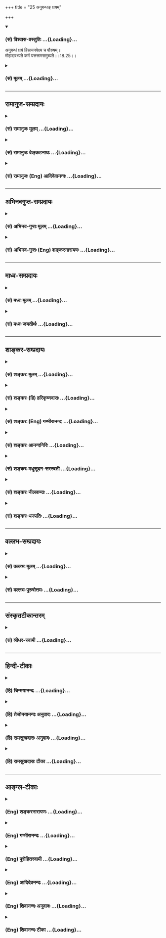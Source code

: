 +++
title = "25 अनुबन्धङ् क्षयम्"

+++
<div class="js_include" newlevelforh1="3" title="(सं) विश्वास-प्रस्तुतिः" unfilled url="/purANam/mahAbhAratam/06-bhIShma-parva/02-bhagavad-gItA-parva/saMskRtam/vishvAsa-prastutiH/18_moxa-saMnyAsa-yogaH/25_anubandha~N_xayam.md">
<details open><summary><h3>(सं) विश्वास-प्रस्तुतिः ...{Loading}...</h3></summary>

अनुबन्धं क्षयं हिंसामनपेक्ष्य च पौरुषम्।  
मोहादारभ्यते कर्म यत्तत्तामसमुच्यते।।18.25।।
</details>
</div>
<div class="js_include collapsed" newlevelforh1="3" title="(सं) मूलम्" unfilled url="/purANam/mahAbhAratam/06-bhIShma-parva/02-bhagavad-gItA-parva/saMskRtam/mUlam/18_moxa-saMnyAsa-yogaH/25_anubandha~N_xayam.md">
<details><summary><h3>(सं) मूलम् ...{Loading}...</h3></summary>

अनुबन्धं क्षयं हिंसामनपेक्ष्य च पौरुषम्।  
मोहादारभ्यते कर्म यत्तत्तामसमुच्यते।।18.25।।
</details>
</div>


_________________
## रामानुज-सम्प्रदायः
<div class="js_include collapsed" newlevelforh1="3" title="(सं) रामानुजः मूलम्" unfilled url="/purANam/mahAbhAratam/06-bhIShma-parva/02-bhagavad-gItA-parva/saMskRtam/rAmAnujaH/mUlam/18_moxa-saMnyAsa-yogaH/25_anubandha~N_xayam.md">
<details><summary><h3>(सं) रामानुजः मूलम् ...{Loading}...</h3></summary>

।।18.25।। कृते कर्मणि अनुबद्ध्यमानं दुःखम् **अनुबन्धः; क्षयः** कर्मणि
क्रियमाणे अर्थविनाशः; **हिंसा** तत्र प्राणिपीडा; **पौरुषम्** आत्मनः
कर्मसमापनसामर्थ्यम्; एतानि **अनवेक्ष्य** अविमृश्य **मोहात्**
परमपुरुषकर्तृत्वाज्ञानाद् **यत् कर्म आरभ्यते** क्रियते; **तत् तामसम्
उच्यते।**

</details>
</div>
<div class="js_include collapsed" newlevelforh1="3" title="(सं) रामानुजः वेङ्कटनाथः" unfilled url="/purANam/mahAbhAratam/06-bhIShma-parva/02-bhagavad-gItA-parva/saMskRtam/rAmAnujaH/venkaTanAthaH/18_moxa-saMnyAsa-yogaH/25_anubandha~N_xayam.md">
<details><summary><h3>(सं) रामानुजः वेङ्कटनाथः ...{Loading}...</h3></summary>

  
  
।।18.25।। क्षयशब्देन तादात्विकार्थव्ययदोषविवक्षणादुपसर्गशक्त्या
चानुबन्धशब्द एतत्सम्बन्धितया पश्चाद्भाविदुःखपर इत्याहकृते कर्मणीति।
हिंसा स्वविषया परविषया चेत्यभिप्रायेणतत्र प्राणिपीडेति। सामान्योक्तिः।
दैवप्रतिसम्बन्धिनः पौरुषस्य
पुरुषसम्बन्धिदृष्टसामग्रीसमवधानरूपतामाहआत्मनः कर्मसमापनसामर्थ्यमिति।
भविष्यतोऽनुबन्धादेः साक्षात्कारासम्भवाद्युक्तिभिरागमैश्च
अपरामर्शोऽत्रानवेक्षणमित्याहअविमृश्येति। अनुबन्धाद्यज्ञानस्य
प्रागुक्तत्वात्प्रक्रान्ताकर्तृत्वज्ञानप्रत्यनीकोऽत्र मोहशब्दार्थ इत्याह
-- परमपुरुषेति।  
  

</details>
</div>
<div class="js_include collapsed" newlevelforh1="3" title="(सं) रामानुजः (Eng) आदिदेवानन्दः" unfilled url="/purANam/mahAbhAratam/06-bhIShma-parva/02-bhagavad-gItA-parva/saMskRtam/rAmAnujaH/english/AdidevAnandaH/18_moxa-saMnyAsa-yogaH/25_anubandha~N_xayam.md">
<details><summary><h3>(सं) रामानुजः (Eng) आदिदेवानन्दः ...{Loading}...</h3></summary>

18.25 'Anubandha' or conseence is here the pain which follows when a
work is performed. 'Loss' means loss of wealth involved in doing that
act. 'Injury' is the pain caused to living beings when the work is
carried out. 'Capacity' is the ability of completing the act. Whenever
an act is begun without consideration of these and from delusion, viz.,
due to ignoring the agency of the Supreme Person - that act is said to
be Tamasika.

</details>
</div>


_________________
## अभिनवगुप्त-सम्प्रदायः
<div class="js_include collapsed" newlevelforh1="3" title="(सं) अभिनव-गुप्तः मूलम्" unfilled url="/purANam/mahAbhAratam/06-bhIShma-parva/02-bhagavad-gItA-parva/saMskRtam/abhinava-guptaH/mUlam/18_moxa-saMnyAsa-yogaH/25_anubandha~N_xayam.md">
<details><summary><h3>(सं) अभिनव-गुप्तः मूलम् ...{Loading}...</h3></summary>

।।18.23 -- 18.25।। नियतमित्यादि तामसमुच्यते इत्यन्तम्। नियतम् --
कर्तव्यमिति। क्लेशैः अविद्याद्यैः बहुलं +++(S बहुलैः )+++ व्याप्तम्। मोहात्
अभिनिवेशमयात्।

</details>
</div>
<div class="js_include collapsed" newlevelforh1="3" title="(सं) अभिनव-गुप्तः (Eng) शङ्करनारायणः" unfilled url="/purANam/mahAbhAratam/06-bhIShma-parva/02-bhagavad-gItA-parva/saMskRtam/abhinava-guptaH/english/shankaranArAyaNaH/18_moxa-saMnyAsa-yogaH/25_anubandha~N_xayam.md">
<details><summary><h3>(सं) अभिनव-गुप्तः (Eng) शङ्करनारायणः ...{Loading}...</h3></summary>

18.23-25 Niyatam etc. : upto Tamasam ucyate. With determination : i.e.,
it is a thing to be acired. Abundant in offlictions : spread through by
nescience etc. Due to ignorance : i.e. due to that which is born of
addiction.

</details>
</div>


_________________
## माध्व-सम्प्रदायः
<div class="js_include collapsed" newlevelforh1="3" title="(सं) मध्वः मूलम्" unfilled url="/purANam/mahAbhAratam/06-bhIShma-parva/02-bhagavad-gItA-parva/saMskRtam/madhvaH/mUlam/18_moxa-saMnyAsa-yogaH/25_anubandha~N_xayam.md">
<details><summary><h3>(सं) मध्वः मूलम् ...{Loading}...</h3></summary>

।।18.25।। Sri Madhvacharya did not comment on this sloka.,

</details>
</div>
<div class="js_include collapsed" newlevelforh1="3" title="(सं) मध्वः जयतीर्थः" unfilled url="/purANam/mahAbhAratam/06-bhIShma-parva/02-bhagavad-gItA-parva/saMskRtam/madhvaH/jayatIrthaH/18_moxa-saMnyAsa-yogaH/25_anubandha~N_xayam.md">
<details><summary><h3>(सं) मध्वः जयतीर्थः ...{Loading}...</h3></summary>

।।18.25।। Sri Jayatirtha did not comment on this sloka.  
  

</details>
</div>


_________________
## शाङ्कर-सम्प्रदायः
<div class="js_include collapsed" newlevelforh1="3" title="(सं) शङ्करः मूलम्" unfilled url="/purANam/mahAbhAratam/06-bhIShma-parva/02-bhagavad-gItA-parva/saMskRtam/shankaraH/mUlam/18_moxa-saMnyAsa-yogaH/25_anubandha~N_xayam.md">
<details><summary><h3>(सं) शङ्करः मूलम् ...{Loading}...</h3></summary>

।।18.25।। --,**अनुबन्धं** पश्चाद्भावि यत् वस्तु सः अनुबन्धः उच्यते तं च
अनुबन्धम्; **क्षयं** यस्मिन् कर्मणि क्रियमाणे शक्तिक्षयः अर्थक्षयो वा
स्यात् तं क्षयम्; **हिंसां** प्राणिबाधां च **अनपेक्ष्य च पौरुषं**
पुरुषकारम् शक्नोमि इदं कर्म समापयितुम् इत्येवम् आत्मसामर्थ्यम्;
इत्येतानि अनुबन्धादीनि अनपेक्ष्य पौरुषान्तानि **मोहात्** अविवेकतः
**आरभ्यते कर्म यत्; तत् तामसं** तमोनिर्वृत्तम् **उच्यते**।। इदानीं
कर्तृभेदः उच्यते --,

</details>
</div>
<div class="js_include collapsed" newlevelforh1="3" title="(सं) शङ्करः (हि) हरिकृष्णदासः" unfilled url="/purANam/mahAbhAratam/06-bhIShma-parva/02-bhagavad-gItA-parva/saMskRtam/shankaraH/hindI/harikRShNadAsaH/18_moxa-saMnyAsa-yogaH/25_anubandha~N_xayam.md">
<details><summary><h3>(सं) शङ्करः (हि) हरिकृष्णदासः ...{Loading}...</h3></summary>

।।18.25।। अनुबन्धको -- अन्तमें होनेवाला जो परिणाम है उसे अनुबन्ध कहते
हैं; उसको; क्षयकोकर्मके करनेमें जो शक्तिका या धनका क्षय होता है उसको;
हिंसाकोप्राणियोंकी पीड़ाको और पौरुषको -- अमुक कर्मको मैं समाप्त कर सकता
हूँ ऐसी अपनी सामर्थ्यको; इस प्रकार अनुबन्धसे लेकर पौरुषतकके इन समस्त
भावोंकी अपेक्षा न करके -- इनकी परवा न करके; जो धर्म मोहसे -- अज्ञानसे
आरम्भ किया जाता है; वह तामस -- तमोगुणपूर्वक किया हुआ कहा जाता है।

</details>
</div>
<div class="js_include collapsed" newlevelforh1="3" title="(सं) शङ्करः (Eng) गम्भीरानन्दः" unfilled url="/purANam/mahAbhAratam/06-bhIShma-parva/02-bhagavad-gItA-parva/saMskRtam/shankaraH/english/gambhIrAnandaH/18_moxa-saMnyAsa-yogaH/25_anubandha~N_xayam.md">
<details><summary><h3>(सं) शङ्करः (Eng) गम्भीरानन्दः ...{Loading}...</h3></summary>

18.25 Tat, that; karma, action; yat, which; is arabhyate, undertaken;
mohat, out of delusion, non-discrimination; anapeksya, without
consideration of; its anubandham, conseence, the result which accrues
later; ksayam, loss-that losss which is incurred in the form of loss of
energy or loss of wealth in the course of any action; himsam, harm,
suffering to creatures; and paurusam, ability, prowess-one's own ability
fest as, 'I shall be able to complete this task';-without consideration
of these, from 'conseence' to 'ability', ucyate, is said to be; tamasam,
born of tamas.

</details>
</div>
<div class="js_include collapsed" newlevelforh1="3" title="(सं) शङ्करः आनन्दगिरिः" unfilled url="/purANam/mahAbhAratam/06-bhIShma-parva/02-bhagavad-gItA-parva/saMskRtam/shankaraH/AnandagiriH/18_moxa-saMnyAsa-yogaH/25_anubandha~N_xayam.md">
<details><summary><h3>(सं) शङ्करः आनन्दगिरिः ...{Loading}...</h3></summary>

।।18.25।। संप्रति तामसं कर्मोदाहरति -- **अनुबन्धमित्यादिना।**

</details>
</div>
<div class="js_include collapsed" newlevelforh1="3" title="(सं) शङ्करः मधुसूदन-सरस्वती" unfilled url="/purANam/mahAbhAratam/06-bhIShma-parva/02-bhagavad-gItA-parva/saMskRtam/shankaraH/madhusUdana-sarasvatI/18_moxa-saMnyAsa-yogaH/25_anubandha~N_xayam.md">
<details><summary><h3>(सं) शङ्करः मधुसूदन-सरस्वती ...{Loading}...</h3></summary>

।।18.25।। अनुबन्धेनेति। अनुबन्धं पश्चाद्भाव्यशुभं; क्षयं शरीरसामर्थ्यस्य
धनस्य सेनायाश्च नाशम्; हिंसां प्राणिपीडाम्; पौरुषमात्मसामर्थ्यं
चानवेक्ष्यापर्यालोच्य मोहात्केवलाविवेकादेवारभ्यते यत्कर्म यथा दुर्योधनेन
युद्धं तत्तामसमुच्यते।

</details>
</div>
<div class="js_include collapsed" newlevelforh1="3" title="(सं) शङ्करः नीलकण्ठः" unfilled url="/purANam/mahAbhAratam/06-bhIShma-parva/02-bhagavad-gItA-parva/saMskRtam/shankaraH/nIlakaNThaH/18_moxa-saMnyAsa-yogaH/25_anubandha~N_xayam.md">
<details><summary><h3>(सं) शङ्करः नीलकण्ठः ...{Loading}...</h3></summary>

।।18.25।। अनुबध्यतेऽनेनेत्यनुबन्धः फलम्। क्षयं शक्तेरर्थानां च नाशम्।
हिंसां परपीडाम्। पौरुषं स्वसामर्थ्यम्। अनवेक्ष्यानालोच्य
केवलमोहादविवेकतो यदारभ्यते कर्म तत्तामसमुदाहृतम्।

</details>
</div>
<div class="js_include collapsed" newlevelforh1="3" title="(सं) शङ्करः धनपतिः" unfilled url="/purANam/mahAbhAratam/06-bhIShma-parva/02-bhagavad-gItA-parva/saMskRtam/shankaraH/dhanapatiH/18_moxa-saMnyAsa-yogaH/25_anubandha~N_xayam.md">
<details><summary><h3>(सं) शङ्करः धनपतिः ...{Loading}...</h3></summary>

।।18.25।। राजसं कर्मोदाहृत्य कर्मोदाहृत्य तामसं तदाह -- अनुबन्धमिति।
अनुबध्यत इत्यनुबन्धः पश्चाद्भाविस्तु तं क्षयं शक्त्यर्थादेर्नाशं हिंसां
प्राणिपीडां च पौरुषं
पुरुषकारमारब्धसमाप्तिसामर्थ्यमित्येतान्यनुबन्धादीन्यनवेक्ष्यापर्यालोच्य
मोहादविवेकाद्यत्कर्म प्रारभ्यते तत्तामसमुदाहृतम्।

</details>
</div>


_________________
## वल्लभ-सम्प्रदायः
<div class="js_include collapsed" newlevelforh1="3" title="(सं) वल्लभः मूलम्" unfilled url="/purANam/mahAbhAratam/06-bhIShma-parva/02-bhagavad-gItA-parva/saMskRtam/vallabhaH/mUlam/18_moxa-saMnyAsa-yogaH/25_anubandha~N_xayam.md">
<details><summary><h3>(सं) वल्लभः मूलम् ...{Loading}...</h3></summary>

।।18.25।। अनुबन्धो दुःखं तदविचार्य मोहाद्यत्कर्म प्रारभ्यते
तत्तामसमुदाहृतम्।

</details>
</div>
<div class="js_include collapsed" newlevelforh1="3" title="(सं) वल्लभः पुरुषोत्तमः" unfilled url="/purANam/mahAbhAratam/06-bhIShma-parva/02-bhagavad-gItA-parva/saMskRtam/vallabhaH/puruShottamaH/18_moxa-saMnyAsa-yogaH/25_anubandha~N_xayam.md">
<details><summary><h3>(सं) वल्लभः पुरुषोत्तमः ...{Loading}...</h3></summary>

  
  
।।18.25।। तामसं कर्माऽऽह -- अनुबन्धमिति। अनुबन्धम्; अनु कर्मकरणानन्तरं
बन्धस्तज्जनितशुभाशुभफलरूपत्वं; क्षयं व्यर्थदेहात्मकमोक्षसाधनव्ययं;
हिंसामात्मनः संसारपातनरूपां; पौरुषं पुरुषार्थमोक्षं चकारेण धर्ममपि
अनवेक्ष्य अपर्यालोच्य मोहात् स्वसुखभोगभ्रमात् कर्म तामसं
विपरीतफलात्मकमुदाहृतम्।  
  

</details>
</div>


_________________
## संस्कृतटीकान्तरम्
<div class="js_include collapsed" newlevelforh1="3" title="(सं) श्रीधर-स्वामी" unfilled url="/purANam/mahAbhAratam/06-bhIShma-parva/02-bhagavad-gItA-parva/saMskRtam/shrIdhara-svAmI/18_moxa-saMnyAsa-yogaH/25_anubandha~N_xayam.md">
<details><summary><h3>(सं) श्रीधर-स्वामी ...{Loading}...</h3></summary>

।।18.25।। तामसं कर्माह **-- अनुबन्धमिति।** अनुबध्यत इत्यनुबन्धः
पश्चाद्भाविशुभाशुभम्; क्षयं वित्तव्ययं; हिंसां परपीडां च; पौरुषं
स्वसामर्थ्यं वा; अनवेक्ष्य अपर्यालोच्य केवलं मोहादेव यत्कर्मारभ्यते
तत्तामसमुच्यते।

</details>
</div>


_________________
## हिन्दी-टीकाः
<div class="js_include collapsed" newlevelforh1="3" title="(हि) चिन्मयानन्दः" unfilled url="/purANam/mahAbhAratam/06-bhIShma-parva/02-bhagavad-gItA-parva/hindI/chinmayAnandaH/18_moxa-saMnyAsa-yogaH/25_anubandha~N_xayam.md">
<details><summary><h3>(हि) चिन्मयानन्दः ...{Loading}...</h3></summary>

।।18.25।। तमोगुणी पुरुष कर्म प्रारम्भ करने के पूर्व इस बात का विचार ही
नहीं करता कि उस कर्म का परिणाम (अनुबन्ध) क्या होगा तथा उसके करने में
कितनी शारीरिक; आर्थिक आदि शक्तियों का क्षय अर्थात् ह्रास होगा। उसे इस
बात की भी कोई चिन्ता नहीं होती कि उसके कर्म के कारण कितनी हिंसा हो रही
है अथवा लोगों को कष्ट हो रहा है। ऐसे प्रमादी और उत्तरदायित्वहीन लोगों के
कर्म मोहवश अर्थात् किसी भ्रान्त धारणा और हीन उद्देश्य से प्रेरित होते
हैं। उदाहरणार्थ; मद्यपान; दुसाहसपूर्ण द्यूत; भ्रष्टाचार आदि ये सब तामस
कर्म हैं। ऐसे कर्मों के कर्ता केवल क्षणभर के वैषयिक सुख की संवेदना ही
चाहते हैं। राजस कर्म के निराशा और दुखरूप फल को प्राप्त होने में कुछ काल
की आवश्यकता होती है; परन्तु तामस कर्म का दुखरूप फल तत्काल ही प्राप्त
होता है। जबकि सात्त्विक कर्म का फल सदैव आनन्द ही होता है। आगामी श्लोकों
में; भगवान् श्रीकृष्ण तीन प्रकार के कर्ताओं का वर्णन करते हैं

</details>
</div>
<div class="js_include collapsed" newlevelforh1="3" title="(हि) तेजोमयानन्दः अनुवादः" unfilled url="/purANam/mahAbhAratam/06-bhIShma-parva/02-bhagavad-gItA-parva/hindI/tejomayAnandaH/anuvAdaH/18_moxa-saMnyAsa-yogaH/25_anubandha~N_xayam.md">
<details><summary><h3>(हि) तेजोमयानन्दः अनुवादः ...{Loading}...</h3></summary>

।।18.25।। जो कर्म परिणाम, हानि, हिंसा और सार्मथ्य (पौरुषम्) का विचार न
करके केवल मोहवश आरम्भ किया जाता है, वह कर्म तामस कहलाता है।।

</details>
</div>
<div class="js_include collapsed" newlevelforh1="3" title="(हि) रामसुखदासः अनुवादः" unfilled url="/purANam/mahAbhAratam/06-bhIShma-parva/02-bhagavad-gItA-parva/hindI/rAmasukhadAsaH/anuvAdaH/18_moxa-saMnyAsa-yogaH/25_anubandha~N_xayam.md">
<details><summary><h3>(हि) रामसुखदासः अनुवादः ...{Loading}...</h3></summary>

।।18.25।। जो कर्म परिणाम, हानि, हिंसा और सामर्थ्यको न देखकर मोहपूर्वक
आरम्भ किया जाता है, वह तामस कहा जाता है।

</details>
</div>
<div class="js_include collapsed" newlevelforh1="3" title="(हि) रामसुखदासः टीका" unfilled url="/purANam/mahAbhAratam/06-bhIShma-parva/02-bhagavad-gItA-parva/hindI/rAmasukhadAsaH/TIkA/18_moxa-saMnyAsa-yogaH/25_anubandha~N_xayam.md">
<details><summary><h3>(हि) रामसुखदासः टीका ...{Loading}...</h3></summary>

।।18.25।।***व्याख्या --***  **अनुबन्धम् --** जिसको फलकी कामना होती है;
वह मनुष्य तो फलप्राप्तिके लिये विचारपूर्वक कर्म करता है; परन्तु तामस
मनुष्यमें मूढ़ताकी प्रधानता होनेसे वह कर्म करनेमें विचार करता ही नहीं।
इस कार्यको करनेसे मेरा तथा दूसरे प्राणियोंका अभी और परिणाममें कितना
नुकसान होगा; कितना अहित होगा -- इस अनुबन्ध अर्थात् परिणामको न देखकर वह
कार्य आरम्भ कर देता है।**क्षयम् --** इस कार्यको करनेसे अपने और दूसरोंके
शरीरोंकी कितनी हानि होगी धन और समयका कितना खर्चा होगा इससे दुनियामें
मेरा कितना अपमान; निन्दा; तिरस्कार आदि होगा; मेरा लोकपरलोक बिगड़ जायगा
आदि नुकसानको न देखकर ही वह कार्य आरम्भ कर देता है।**हिंसाम् --** इस
कर्मसे कितने जीवोंकी हत्या होगी कितने श्रेष्ठ व्यक्तियोंके सिद्धान्तों
और मान्यताओंकी हत्या हो जायगी दूसरे मनुष्योंकी मनुष्यताकी कितनी भारी
हिंसा हो जायगी अभीके और भावी जीवोंके शुद्ध भाव; आचरण; वेशभूषा; खानपान
आदिकी कितनी भारी हिंसा हो जायगी इससे मेरा और दुनियाका कितना अधःपतन होगा
आदि हिंसाको न देखकर ही वह कार्य आरम्भ कर देता है।**अनवेक्ष्य च पौरुषम्
--** इस कामको करनेकी मेरेमें कितनी योग्यता है; कितना बल; सामर्थ्य है
मेरे पास कितना समय है; कितनी बुद्धि है; कितनी कला है; कितना ज्ञान है आदि
अपने पौरुष(पुरुषार्थ) को न,देखकर ही वह कार्य आरम्भ कर देता
है।**मोहादारभ्यते कर्म यत्तत्तामसमुच्यते --** तामस मनुष्य कर्म करते समय
उसके परिणाम; उससे होनेवाले नुकसान; हिंसा और अपनी सामर्थ्यका कुछ भी विचार
न करके; जब जैसा मनमें भाव आया; उसी समय बिना विवेकविचारके वैसा ही कर
बैठता है। इस प्रकार किया गया कर्म तामस कहलाता है।  
  
***सम्बन्ध --***  अब भगवान् सात्त्विक कर्ताके लक्षण बताते हैं।

</details>
</div>


_________________
## आङ्ग्ल-टीकाः
<div class="js_include collapsed" newlevelforh1="3" title="(Eng) शङ्करनारायणः" unfilled url="/purANam/mahAbhAratam/06-bhIShma-parva/02-bhagavad-gItA-parva/english/shankaranArAyaNaH/18_moxa-saMnyAsa-yogaH/25_anubandha~N_xayam.md">
<details><summary><h3>(Eng) शङ्करनारायणः ...{Loading}...</h3></summary>

18.25. The object which is gained, due to ignorance, without considering
the result, the loss, the injury to others and the strength \[of one's
own\]-that is declared to be of the Tamas (Strand).

</details>
</div>
<div class="js_include collapsed" newlevelforh1="3" title="(Eng) गम्भीरानन्दः" unfilled url="/purANam/mahAbhAratam/06-bhIShma-parva/02-bhagavad-gItA-parva/english/gambhIrAnandaH/18_moxa-saMnyAsa-yogaH/25_anubandha~N_xayam.md">
<details><summary><h3>(Eng) गम्भीरानन्दः ...{Loading}...</h3></summary>

18.25 That action is said to be born of tamas which is undertaken out of
delusion, (and) without consideration of its conseence, loss, harm and
ability.

</details>
</div>
<div class="js_include collapsed" newlevelforh1="3" title="(Eng) पुरोहितस्वामी" unfilled url="/purANam/mahAbhAratam/06-bhIShma-parva/02-bhagavad-gItA-parva/english/purohitasvAmI/18_moxa-saMnyAsa-yogaH/25_anubandha~N_xayam.md">
<details><summary><h3>(Eng) पुरोहितस्वामी ...{Loading}...</h3></summary>

18.25 An action undertaken through delusion, and with no regard to the
spiritual issues involved, or the real capacity of the doer, or to the
injury which may follow, such an act may be assumed to be the product of
Ignorance.

</details>
</div>
<div class="js_include collapsed" newlevelforh1="3" title="(Eng) आदिदेवनन्दः" unfilled url="/purANam/mahAbhAratam/06-bhIShma-parva/02-bhagavad-gItA-parva/english/AdidevanandaH/18_moxa-saMnyAsa-yogaH/25_anubandha~N_xayam.md">
<details><summary><h3>(Eng) आदिदेवनन्दः ...{Loading}...</h3></summary>

18.25 That act is said to be Tamasika which is undertaken through
delusion, without regard to conseences, loss, injury and one's own
capacity.

</details>
</div>
<div class="js_include collapsed" newlevelforh1="3" title="(Eng) शिवानन्दः अनुवादः" unfilled url="/purANam/mahAbhAratam/06-bhIShma-parva/02-bhagavad-gItA-parva/english/shivAnandaH/anuvAdaH/18_moxa-saMnyAsa-yogaH/25_anubandha~N_xayam.md">
<details><summary><h3>(Eng) शिवानन्दः अनुवादः ...{Loading}...</h3></summary>

18.25 That action which is undertaken from delusion, without a regard
for the conseences, loss, injury and (one's own) ability that is
declared to be Tamasic (dark).

</details>
</div>
<div class="js_include collapsed" newlevelforh1="3" title="(Eng) शिवानन्दः टीका" unfilled url="/purANam/mahAbhAratam/06-bhIShma-parva/02-bhagavad-gItA-parva/english/shivAnandaH/TIkA/18_moxa-saMnyAsa-yogaH/25_anubandha~N_xayam.md">
<details><summary><h3>(Eng) शिवानन्दः टीका ...{Loading}...</h3></summary>

18.25 अनुबन्धम् conseence; क्षयम् loss; हिंसाम् injury; अनपेक्ष्य
without regard; च and; पौरुषम् (ones own) ability; मोहात् from delusion;
आरभ्यते is undertaken; कर्म action; यत् which; तत् that; तामसम् Tamasic
(dark); उच्यते is said.Commentary Tamasic acts cause harm to others. A
Tamasic man reflects not at all whether he has the capacity to perform
these useless actions; but continues to act blindly. With utter
thoughtlessness he sets aside any reflection as to the difficulty of
performing the action and what the result of it would be. He carries it
on in his own egoistical manner. He does not discriminate between the
good and the bad; or what is ones own and what belongs to
another.Kshayam Loss of power and of wealth; resulting from the
performance of an action.Himsa Injury to living beings.Paurusham Ones
own ability or capacity to complete the work.Now listen to the
characteristics that pertain to the pure agent. The Lord proceeds to
deal with the distinction among the agents.

</details>
</div>
